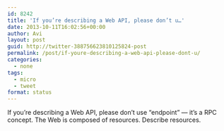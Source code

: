 ```yaml
---
id: 8242
title: 'If you’re describing a Web API, please don’t u…'
date: 2013-10-11T16:02:56+00:00
author: Avi
layout: post
guid: http://twitter-388756623810125824-post
permalink: /post/if-youre-describing-a-web-api-please-dont-u/
categories:
  - none
tags:
  - micro
  - tweet
format: status
---
```

If you’re describing a Web API, please don’t use “endpoint” — it’s a RPC concept. The Web is composed of resources. Describe resources.